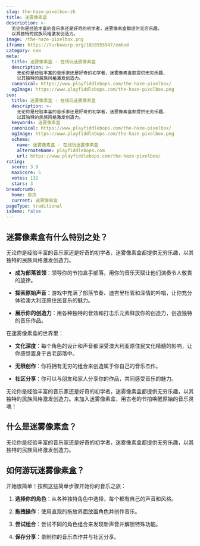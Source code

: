 ```yaml
---
slug: the-haze-pixelbox-zh
title: 迷雾像素盒
description: >-
  无论你是经验丰富的音乐家还是好奇的初学者，迷雾像素盒都提供无穷乐趣，
  以其独特的民族风格激发创造力。
image: /the-haze-pixelbox.png
iframe: https://turbowarp.org/1020955547/embed
category: new
meta:
  title: 迷雾像素盒 - 在线玩迷雾像素盒
  description: >-
    无论你是经验丰富的音乐家还是好奇的初学者，迷雾像素盒都提供无穷乐趣，
    以其独特的民族风格激发创造力。
  canonical: https://www.playfiddlebops.com/the-haze-pixelbox/
  ogImage: https://www.playfiddlebops.com/the-haze-pixelbox.png
seo:
  title: 迷雾像素盒 - 在线玩迷雾像素盒
  description: >-
    无论你是经验丰富的音乐家还是好奇的初学者，迷雾像素盒都提供无穷乐趣，
    以其独特的民族风格激发创造力。
  keywords: 迷雾像素盒
  canonical: https://www.playfiddlebops.com/the-haze-pixelbox/
  ogImage: https://www.playfiddlebops.com/the-haze-pixelbox.png
  schema:
    name: 迷雾像素盒 - 在线玩迷雾像素盒
    alternateName: playfiddlebops.com
    url: https://www.playfiddlebops.com/the-haze-pixelbox/
rating:
  score: 3.9
  maxScore: 5
  votes: 132
  stars: 3
breadcrumb:
  home: 首页
  current: 迷雾像素盒
pageType: traditional
isDemo: false
---
```


## 迷雾像素盒有什么特别之处？

无论你是经验丰富的音乐家还是好奇的初学者，迷雾像素盒都提供无穷乐趣，以其独特的民族风格激发创造力。

- **成为部落首领**：领导你的节拍盒手部落，用你的音乐天赋让他们演奏令人敬畏的旋律。

- **探索原始声音**：游戏中充满了部落节奏、迪吉里杜管和深情的吟唱，让你充分体验澳大利亚原住民音乐的魅力。

- **展示你的创造力**：用各种独特的音效和打击乐元素释放你的创造力，创造独特的音乐作品。

在迷雾像素盒的世界里：

- **文化深度**：每个角色的设计和声音都深受澳大利亚原住民文化精髓的影响，让你感觉置身于古老部落中。

- **无限创作**：你将拥有无穷的组合来创造属于你自己的音乐杰作。

- **社区分享**：你可以与朋友和家人分享你的作品，共同感受音乐的魅力。

无论你是经验丰富的音乐家还是好奇的初学者，迷雾像素盒都提供无穷乐趣，以其独特的民族风格激发创造力。来加入迷雾像素盒，用古老的节拍唤醒原始的音乐灵魂！

## 什么是迷雾像素盒？

无论你是经验丰富的音乐家还是好奇的初学者，迷雾像素盒都提供无穷乐趣，以其独特的民族风格激发创造力。

## 如何游玩迷雾像素盒？

开始很简单！按照这些简单步骤开始你的音乐之旅：

1. **选择你的角色**：从各种独特角色中选择，每个都有自己的声音和风格。

1. **拖拽操作**：使用直观的拖放界面放置角色并创作音乐。

1. **尝试组合**：尝试不同的角色组合来发现新声音并解锁特殊功能。

1. **保存分享**：录制你的音乐杰作并与社区分享。